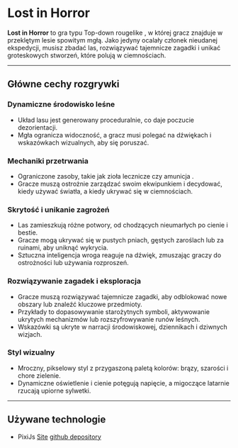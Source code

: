 # Lost in Horror

**Lost in Horror** to gra typu Top-down rougelike , w której gracz znajduje w przeklętym lesie spowitym mgłą. Jako jedyny ocalały członek nieudanej ekspedycji, musisz zbadać las, rozwiązywać tajemnicze zagadki i unikać groteskowych stworzeń, które polują w ciemnościach.

---

## Główne cechy rozgrywki

### Dynamiczne środowisko leśne
- Układ lasu jest generowany proceduralnie, co daje poczucie dezorientacji.
- Mgła ogranicza widoczność, a gracz musi polegać na dźwiękach i wskazówkach wizualnych, aby się poruszać.

### Mechaniki przetrwania
- Ograniczone zasoby, takie jak zioła lecznicze czy amunicja .
- Gracze muszą ostrożnie zarządzać swoim ekwipunkiem i decydować, kiedy używać światła, a kiedy ukrywać się w ciemnościach.

### Skrytość i unikanie zagrożeń
- Las zamieszkują różne potwory, od chodzących nieumarłych po cienie i bestie.
- Gracze mogą ukrywać się w pustych pniach, gęstych zaroślach lub za ruinami, aby uniknąć wykrycia.
- Sztuczna inteligencja wroga reaguje na dźwięk, zmuszając graczy do ostrożności lub używania rozproszeń.

### Rozwiązywanie zagadek i eksploracja
- Gracze muszą rozwiązywać tajemnicze zagadki, aby odblokować nowe obszary lub znaleźć kluczowe przedmioty.
- Przykłady to dopasowywanie starożytnych symboli, aktywowanie ukrytych mechanizmów lub rozszyfrowywanie runów leśnych.
- Wskazówki są ukryte w narracji środowiskowej, dziennikach i dziwnych wizjach.

### Styl wizualny
- Mroczny, pikselowy styl z przygaszoną paletą kolorów: brązy, szarości i chore zielenie.
- Dynamiczne oświetlenie i cienie potęgują napięcie, a migoczące latarnie rzucają upiorne sylwetki.

---

## Używane technologie 
- PixiJs [Site](https://pixijs.com) [github depository](https://github.com/pixijs/pixijs)
